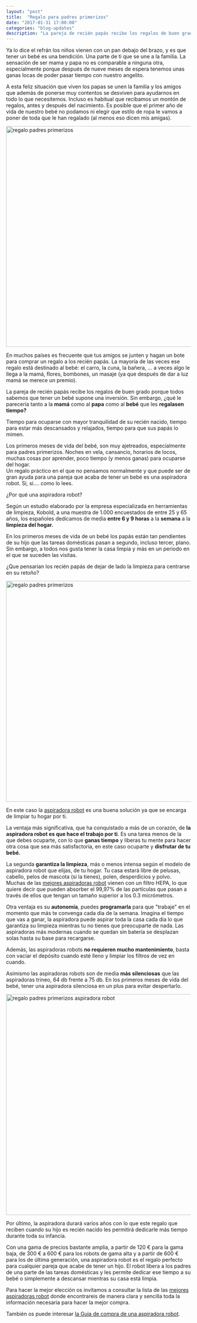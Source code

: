 ```yaml
---
layout: "post"
title:  "Regalo para padres primerizos"
date: "2017-01-31 17:00:00"
categories: "blog-updates"
description: "La pareja de recién papás recibe los regalos de buen grado porque todos sabemos que tener un bebé supone una inversión. Sin embargo, ¿qué le parecería tanto a la mamá como al papa como al bebé que les regalasen tiempo?"
---
```


Ya lo dice el refrán los niños vienen con un pan debajo del brazo, y es que tener un bebé es una bendición. Una parte de ti que se une a la familia. La sensación de ser mama y papa no es comparable a ninguna otra, especialmente porque después de nueve meses de espera tenemos unas ganas locas de poder pasar tiempo con nuestro angelito.

A esta feliz situación que viven los papas se unen la familia y los amigos que además de ponerse muy contentos se desviven para ayudarnos en todo lo que necesitemos. Incluso es habitual que recibamos un montón de regalos, antes y después del nacimiento. Es posible que el primer año de vida de nuestro bebé no podamos ni elegir que estilo de ropa le vamos a poner de toda que le han regalado (al menos eso dicen mis amigas).

<div class="text-center">
  <img src="{{ site.url }}/assets/img/varias/idea-regalo-padres-primerizos.png" width="600" height="auto" alt="regalo padres primerizos">
</div>

En muchos países es frecuente que tus amigos se junten y hagan un bote para comprar un regalo a los recién papás. La mayoría de las veces ese regalo está destinado al bebé: el carro, la cuna, la bañera, … a veces algo le llega a la mamá, flores, bombones, un masaje (ya que después de dar a luz mamá se merece un premio).

La pareja de recién papás recibe los regalos de buen grado porque todos sabemos que tener un bebé supone una inversión.
Sin embargo, ¿qué le parecería tanto a la <b>mamá</b> como al <b>papa</b> como al <b>bebé</b> que les <b>regalasen tiempo?</b>

Tiempo para ocuparse con mayor tranquilidad de su recién nacido, tiempo para estar más descansados y relajados, tiempo para que sus papás lo mimen.

Los primeros meses de vida del bebé, son muy ajetreados, especialmente para padres primerizos. Noches en vela, cansancio, horarios de locos, muchas cosas por aprender, poco tiempo (y menos ganas) para ocuparse del hogar.  
Un regalo práctico en el que no pensamos normalmente y que puede ser de gran ayuda para una pareja que acaba de tener un bebé es una aspiradora robot. Si, si…. como lo lees.

¿Por qué una aspiradora robot?

Según un estudio elaborado por la empresa especializada en herramientas de limpieza, Kobold, a una muestra de 1.000 encuestados de entre 25 y 65 años, los españoles dedicamos de media <b>entre 6 y 9 horas</b> a la <b>semana</b> a la <b>limpieza del hogar.</b>

En los primeros meses de vida de un bebé los papás están tan pendientes de su hijo que las tareas domésticas pasan a segundo, incluso tercer, plano. Sin embargo, a todos nos gusta tener la casa limpia y más en un periodo en el que se suceden las visitas.

¿Que pensarian los recién papás de dejar de lado la limpieza para centrarse en su retoño?

<div class="text-center">
  <img src="{{ site.url }}/assets/img/varias/idea-regalo-padres-primerizos-3.jpg" width="600" height="auto" alt="regalo padres primerizos">
</div>

En este caso la <a href="http://www.lasaspiradoras.com/blog-updates/2016/12/23/Guia-de-compra-de-una-aspiradora-robot.html">aspiradora robot</a> es una buena solución ya que se encarga de limpiar tu hogar por ti.

La  ventaja más significativa, que ha conquistado a más de un corazón, de <b>la aspiradora robot es que hace el trabajo por ti</b>. Es una tarea menos de la que debes ocuparte, con lo que <b>ganas tiempo</b> y liberas tu mente para hacer otra cosa que sea más satisfactoria, en este caso ocuparte y <b>disfrutar de tu bebé.</b>

La segunda <b>garantiza la limpieza</b>, más o menos intensa según el modelo de aspiradora robot que elijas, de tu hogar. Tu casa estará libre de pelusas, cabello, pelos de mascota (si la tienes), polen, desperdicios y polvo.
Muchas de las <a href="{{ site.url }}/blog-updates/2017/02/20/cual-es-el-mejor-robot-aspirador.html"> mejores aspiradoras robot</a> vienen con un filtro HEPA, lo que quiere decir que pueden absorber el 99,97% de las partículas que pasan a través de ellos que tengan un tamaño superior a los 0.3 micrómetros.

Otra ventaja es su <b>autonomía</b>, puedes <b>programarla</b> para que "trabaje" en el momento que más te convenga cada dia de la semana. Imagina el tiempo que vas a ganar, la aspiradora puede aspirar toda la casa cada dia lo que garantiza su limpieza mientras tu no tienes que preocuparte de nada. Las aspiradoras más modernas cuando se quedan sin batería se desplazan solas hasta su base para recargarse.

Además, las aspiradoras robots <b>no requieren mucho mantenimiento</b>, basta con vaciar el depósito cuando esté lleno y limpiar los filtros de vez en cuando.

Asimismo las aspiradoras robots son de media <b>más silenciosas</b> que las aspiradoras trineo, 64 db frente a 75 db. En los primeros meses de vida del bebé, tener una aspiradora silenciosa en un plus para evitar despertarlo.

<div class="text-center">
  <img src="{{ site.url }}/assets/img/varias/idea-regalo-padres-primerizos-2.jpg" width="600" height="auto" alt="regalo padres primerizos aspiradora robot">
</div>

Por último, la aspiradora durará varios años con lo que este regalo que reciben cuando su hijo es recién nacido les permitirá dedicarle más tiempo durante toda su infancia.

Con una gama de precios bastante amplia, a partir de 120 €  para la gama baja, de 300 € a 600 € para los robots de gama alta y a partir de 600 € para los de última generación, una aspiradora robot es el regalo perfecto para cualquier pareja que acabe de tener un hijo. El robot libera a los padres de una parte de las tareas domésticas y les permite dedicar ese tiempo a su bebé o simplemente a descansar mientras su casa está limpia.

Para hacer la mejor elección os invitamos a consultar la lista de las <a href="http://www.lasaspiradoras.com/tabla-caracteristicas-aspiradoras-robot/">mejores aspiradoras robot</a> donde encontrareis de manera clara y sencilla toda la información necesaria para hacer la mejor compra.

También os puede interesar <a href="{{ site.url }}/blog-updates/2016/12/23/Guia-de-compra-de-una-aspiradora-robot/">la Guia de compra de una aspiradora robot</a>.
